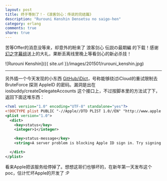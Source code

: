 ```yaml
---
layout: post
title: 终于等到了！-《浪客剑心：传说的完结篇》
description: "Rurouni Kenshin Densetsu no saigo-hen"
category: erlang
comments: true
share: true
---
```


苦等Offer的消息没等来，却意外的盼来了 浪客剑心 伝説の最期編 的下载！感谢[幻之字幕组](http://bt.ktxp.com/html/2015/0108/391871.html)送上的大礼，果断丢离线里晚上等看剑心的新必杀技！

![Rurouni Kenshin]({{ site.url }}/images/201501/rurouni_kenshin.jpg)

---

另外插一个今天发现的小东西 [GitHub/iDict](https://github.com/Pr0x13/iDict)，号称能够绕过iCloud的重试限制去 BruteForce 探测 AppleID 的密码。漏洞是出在 iosbuddy/createDelegateAccounts 这个接口上，不过按脚本里的方法试了下，返回下面这堆东西：

~~~xml
<?xml version="1.0" encoding="UTF-8" standalone="yes"?>
<!DOCTYPE plist PUBLIC "-//Apple//DTD PLIST 1.0//EN" "http://www.apple.com/DTDs/PropertyList-1.0.dtd">
<plist version="1.0">
  <dict>
    <key>status</key>
    <integer>1</integer>

    <key>status-message</key>
    <string>A server problem is blocking Apple ID sign in. Try signing in later.</string>

  </dict>
</plist>
~~~

看来Apple把该服务给停掉了。想想这哥们也够坏的，在新年第一天发布这个poc，估计忙坏Apple的开发了 :P
